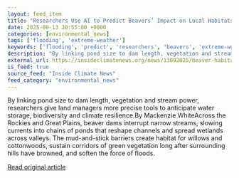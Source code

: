 ```yaml
---
layout: feed_item
title: "Researchers Use AI to Predict Beavers’ Impact on Local Habitats—and Show How Humans Can Help"
date: 2025-09-13 20:55:00 +0000
categories: [environmental_news]
tags: ['flooding', 'extreme-weather']
keywords: ['flooding', 'predict', 'researchers', 'beavers', 'extreme-weather']
description: "By linking pond size to dam length, vegetation and stream power, researchers give land managers more precise tools to anticipate water storage, biodiversity ..."
external_url: https://insideclimatenews.org/news/13092025/beaver-habitat-impact-land-resilience/
is_feed: true
source_feed: "Inside Climate News"
feed_category: "environmental_news"
---
```


By linking pond size to dam length, vegetation and stream power, researchers give land managers more precise tools to anticipate water storage, biodiversity and climate resilience.By Mackenzie WhiteAcross the Rockies and Great Plains, beaver dams interrupt narrow streams, slowing currents into chains of ponds that reshape channels and spread wetlands across valleys. The mud-and-stick barriers create habitat for willows and cottonwoods, sustain corridors of green vegetation long after surrounding hills have browned, and soften the force of floods.

[Read original article](https://insideclimatenews.org/news/13092025/beaver-habitat-impact-land-resilience/)
